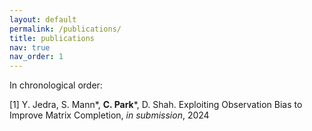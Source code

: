 ```yaml
---
layout: default
permalink: /publications/
title: publications
nav: true
nav_order: 1
---
```


In chronological order:

[1] Y. Jedra, S. Mann\*, **C. Park**\*, D. Shah. Exploiting Observation Bias to Improve Matrix Completion, *in submission*, 2024

